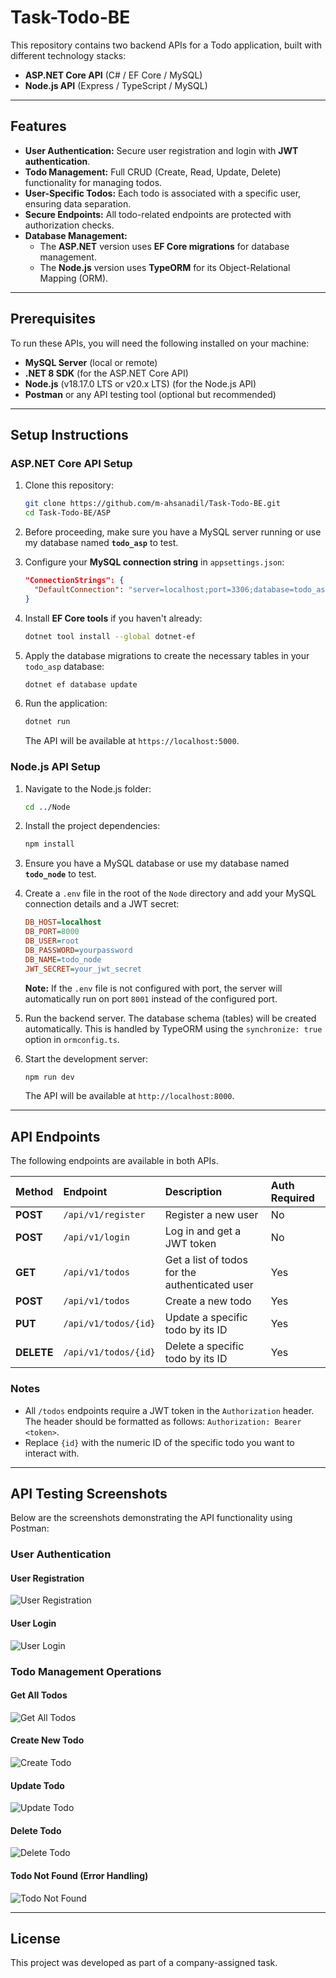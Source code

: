 # Task-Todo-BE

This repository contains two backend APIs for a Todo application, built with different technology stacks:

* **ASP.NET Core API** (C# / EF Core / MySQL)
* **Node.js API** (Express / TypeScript / MySQL)

---

## Features

* **User Authentication:** Secure user registration and login with **JWT authentication**.
* **Todo Management:** Full CRUD (Create, Read, Update, Delete) functionality for managing todos.
* **User-Specific Todos:** Each todo is associated with a specific user, ensuring data separation.
* **Secure Endpoints:** All todo-related endpoints are protected with authorization checks.
* **Database Management:**
    * The **ASP.NET** version uses **EF Core migrations** for database management.
    * The **Node.js** version uses **TypeORM** for its Object-Relational Mapping (ORM).

---

## Prerequisites

To run these APIs, you will need the following installed on your machine:

* **MySQL Server** (local or remote)
* **.NET 8 SDK** (for the ASP.NET Core API)
* **Node.js** (v18.17.0 LTS or v20.x LTS) (for the Node.js API)
* **Postman** or any API testing tool (optional but recommended)

---

## Setup Instructions

### ASP.NET Core API Setup

1.  Clone this repository:
    ```bash
    git clone https://github.com/m-ahsanadil/Task-Todo-BE.git
    cd Task-Todo-BE/ASP
    ```

2.  Before proceeding, make sure you have a MySQL server running or use my database named **`todo_asp`** to test.

3.  Configure your **MySQL connection string** in `appsettings.json`:
    ```json
    "ConnectionStrings": {
      "DefaultConnection": "server=localhost;port=3306;database=todo_asp;user=root;password=yourpassword;"
    }
    ```

4.  Install **EF Core tools** if you haven't already:
    ```bash
    dotnet tool install --global dotnet-ef
    ```

5.  Apply the database migrations to create the necessary tables in your `todo_asp` database:
    ```bash
    dotnet ef database update
    ```

6.  Run the application:
    ```bash
    dotnet run
    ```
    The API will be available at `https://localhost:5000`.

### Node.js API Setup

1.  Navigate to the Node.js folder:
    ```bash
    cd ../Node
    ```

2.  Install the project dependencies:
    ```bash
    npm install
    ```

3.  Ensure you have a MySQL database or use my database named **`todo_node`** to test.

4.  Create a `.env` file in the root of the `Node` directory and add your MySQL connection details and a JWT secret:
    ```ini
    DB_HOST=localhost
    DB_PORT=8000
    DB_USER=root
    DB_PASSWORD=yourpassword
    DB_NAME=todo_node
    JWT_SECRET=your_jwt_secret
    ```
    **Note:** If the `.env` file is not configured with port, the server will automatically run on port `8001` instead of the configured port.


5.  Run the backend server. The database schema (tables) will be created automatically. This is handled by TypeORM using the `synchronize: true` option in `ormconfig.ts`.

6.  Start the development server:
    ```bash
    npm run dev
    ```
    The API will be available at `http://localhost:8000`.

---

## API Endpoints

The following endpoints are available in both APIs.

| Method | Endpoint | Description | Auth Required |
| :--- | :--- | :--- | :--- |
| **POST** | `/api/v1/register` | Register a new user | No |
| **POST** | `/api/v1/login` | Log in and get a JWT token | No |
| **GET** | `/api/v1/todos` | Get a list of todos for the authenticated user | Yes |
| **POST** | `/api/v1/todos` | Create a new todo | Yes |
| **PUT** | `/api/v1/todos/{id}` | Update a specific todo by its ID | Yes |
| **DELETE** | `/api/v1/todos/{id}` | Delete a specific todo by its ID | Yes |

### Notes
* All `/todos` endpoints require a JWT token in the `Authorization` header. The header should be formatted as follows: `Authorization: Bearer <token>`.
* Replace `{id}` with the numeric ID of the specific todo you want to interact with.

---

## API Testing Screenshots

Below are the screenshots demonstrating the API functionality using Postman:

### User Authentication

#### User Registration
![User Registration](screenshots/register.png)

#### User Login
![User Login](screenshots/login.png)

### Todo Management Operations

#### Get All Todos
![Get All Todos](screenshots/todo-get.png)

#### Create New Todo
![Create Todo](screenshots/todo-completed.png)

#### Update Todo
![Update Todo](screenshots/todo-update.png)

#### Delete Todo
![Delete Todo](screenshots/todo-deleted.png)

#### Todo Not Found (Error Handling)
![Todo Not Found](screenshots/todo-notfound.png)

---

## License

This project was developed as part of a company-assigned task.
